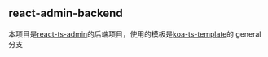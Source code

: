 ## react-admin-backend

本项目是[react-ts-admin](https://github.com/sunburst89757/react-ts-admin)的后端项目，使用的模板是[koa-ts-template](https://github.com/sunburst89757/koa-ts-template)的 general 分支
